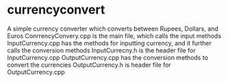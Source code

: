 # currencyconvert
A simple currency converter which converts between Rupees, Dollars, and Euros
ConrrencyConvery.cpp is the main file, which calls the input methods
InputCurrency.cpp has the methods for inputting currency, and it further calls the conversion methods
InputCurrecny.h is the header file for InputCurrency.cpp
OutputCurrency.cpp has the conversion methods to convert the currencies
OutputCurrency.h is header file for OutputCurrency.cpp
